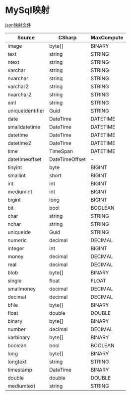 # MySql映射

[json映射文件](../src/iBestRead.Abp.DbTypeConvert/iBestRead/Abp/DbTypeConvert/Mappings/MySql.json)

| Source           | CSharp         | MaxCompute |
| ---------------- | -------------- | ---------- |
| image            | byte[]         | BINARY     |
| text             | string         | STRING     |
| ntext            | string         | STRING     |
| varchar          | string         | STRING     |
| nvarchar         | string         | STRING     |
| varchar2         | string         | STRING     |
| nvarchar2        | string         | STRING     |
| xml              | string         | STRING     |
| uniqueidentifier | Guid           | STRING     |
| date             | DateTime       | DATETIME   |
| smalldatetime    | DateTime       | DATETIME   |
| datetime         | DateTime       | DATETIME   |
| datetime2        | DateTime       | DATETIME   |
| time             | TimeSpan       | DATETIME   |
| datetimeoffset   | DateTimeOffset | -          |
| tinyint          | byte           | BIGINT     |
| smallint         | short          | BIGINT     |
| int              | int            | BIGINT     |
| mediumint        | int            | BIGINT     |
| bigint           | long           | BIGINT     |
| bit              | bool           | BOOLEAN    |
| char             | string         | STRING     |
| nchar            | string         | STRING     |
| uniqueide        | Guid           | STRING     |
| numeric          | decimal        | DECIMAL    |
| integer          | int            | BIGINT     |
| money            | decimal        | DECIMAL    |
| real             | decimal        | DECIMAL    |
| blob             | byte[]         | BINARY     |
| single           | float          | FLOAT      |
| smallmoney       | decimal        | DECIMAL    |
| decimal          | decimal        | DECIMAL    |
| bfile            | byte[]         | BINARY     |
| float            | double         | DOUBLE     |
| binary           | byte[]         | BINARY     |
| number           | decimal        | DECIMAL    |
| varbinary        | byte[]         | BINARY     |
| boolean          | bool           | BOOLEAN    |
| long             | byte[]         | BINARY     |
| longtext         | string         | STRING     |
| timestamp        | DateTime       | BINARY     |
| double           | double         | DOUBLE     |
| mediumtext       | string         | STRING     |